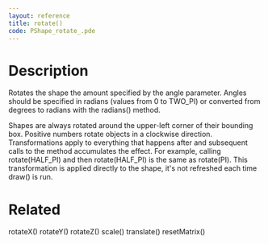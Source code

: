```yaml
---
layout: reference
title: rotate()
code: PShape_rotate_.pde
---
```


# Description

Rotates the shape the amount specified by the angle parameter. Angles should be specified in radians (values from 0 to TWO_PI) or converted from degrees to radians with the radians() method.

Shapes are always rotated around the upper-left corner of their bounding box. Positive numbers rotate objects in a clockwise direction. Transformations apply to everything that happens after and subsequent calls to the method accumulates the effect. For example, calling rotate(HALF_PI) and then rotate(HALF_PI) is the same as rotate(PI). This transformation is applied directly to the shape, it's not refreshed each time draw() is run. 

# Related

rotateX()
rotateY()
rotateZ()
scale()
translate()
resetMatrix()
